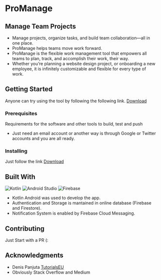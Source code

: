 # ProManage
## Manage Team Projects
- Manage projects, organize tasks, and build team collaboration—all in one place.
- ProManage helps teams move work forward.
- ProManage is the flexible work management tool that empowers all teams to plan, track, and accomplish their work, their way.
- Whether you’re planning a website design project, or onboarding a new employee, it is infinitely customizable and flexible for every type of work.

## Getting Started

Anyone can try using the tool by following the following link.
[Download](https://drive.google.com/file/d/1qYovX97tN9Osh_B8lAV1v2LiuoqA6umM/view?usp=sharing)

### Prerequisites

Requirements for the software and other tools to build, test and push 
- Just need an email account or another way is through Google or Twitter accounts and you are all ready.

### Installing

Just follow the link [Download](https://drive.google.com/file/d/1qYovX97tN9Osh_B8lAV1v2LiuoqA6umM/view?usp=sharing)

## Built With
![Kotlin](https://img.shields.io/badge/kotlin-%237F52FF.svg?style=for-the-badge&logo=kotlin&logoColor=white)
![Android Studio](https://img.shields.io/badge/Android%20Studio-3DDC84.svg?style=for-the-badge&logo=android-studio&logoColor=white)
![Firebase](https://img.shields.io/badge/Firebase-039BE5?style=for-the-badge&logo=Firebase&logoColor=white)

- Kotlin Android was used to develop the app.
- Authentication and Storage is mantained in online database (Firebase and Firestore).
- Notification System is enabled by Firebase Cloud Messaging.

## Contributing

Just Start with a PR (:

## Acknowledgments

  - Denis Panjuta [TutorialsEU](https://github.com/tutorialseu)
  - Obviously Stack Overflow and Medium
